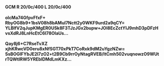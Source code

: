 #### GCM R 20/0c/400 L 20/0c/400
**olcMa74GfpvFfxF+**<br/>**RbyOG8b9+1bsV08h8bAMul7Nctt2y0WKF9urd2a9qCY=**<br/>**YLBlfV2qJupKMgER0USk8F3TJzJGx2bupw+JOI8EcZctYIJ9mhD3pDFzHvsXdRJ8LnHcEtC6l78OIaUs...**<br/><br/>
**Qay8j6+C7RseTvXZ**<br/>**xjhKRwcVD0eru8xNfSGT70xPkT7CoRxk9dM2uYgzNZw=**<br/>**SsBOGIFYbJE2l7zO2+t2B9Cb9rrOyNtagRVEB/ItCmh502vuqnowzO9WUtrTQWtIRW5YREblDMdLmKXz...**
